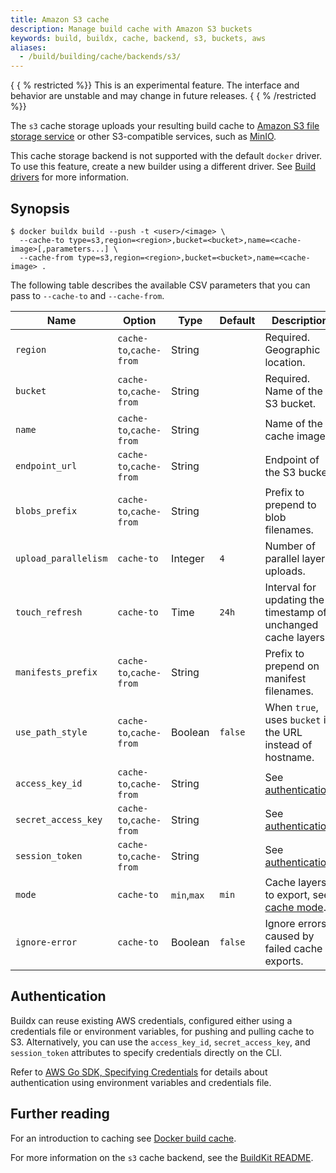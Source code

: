 ```yaml
---
title: Amazon S3 cache
description: Manage build cache with Amazon S3 buckets
keywords: build, buildx, cache, backend, s3, buckets, aws
aliases:
  - /build/building/cache/backends/s3/
---
```


{ { % restricted \%\}\}
This is an experimental feature. The interface and behavior are unstable and
may change in future releases.
{ { % /restricted \%\}\}

The `s3` cache storage uploads your resulting build cache to
[Amazon S3 file storage service](https://aws.amazon.com/s3/)
or other S3-compatible services, such as [MinIO](https://min.io/).

This cache storage backend is not supported with the default `docker` driver.
To use this feature, create a new builder using a different driver. See
[Build drivers](../../builders/drivers/index.md) for more information.

## Synopsis

```console
$ docker buildx build --push -t <user>/<image> \
  --cache-to type=s3,region=<region>,bucket=<bucket>,name=<cache-image>[,parameters...] \
  --cache-from type=s3,region=<region>,bucket=<bucket>,name=<cache-image> .
```

The following table describes the available CSV parameters that you can pass to
`--cache-to` and `--cache-from`.

| Name                 | Option                  | Type        | Default | Description                                                    |
| -------------------- | ----------------------- | ----------- | ------- | -------------------------------------------------------------- |
| `region`             | `cache-to`,`cache-from` | String      |         | Required. Geographic location.                                 |
| `bucket`             | `cache-to`,`cache-from` | String      |         | Required. Name of the S3 bucket.                               |
| `name`               | `cache-to`,`cache-from` | String      |         | Name of the cache image.                                       |
| `endpoint_url`       | `cache-to`,`cache-from` | String      |         | Endpoint of the S3 bucket.                                     |
| `blobs_prefix`       | `cache-to`,`cache-from` | String      |         | Prefix to prepend to blob filenames.                           |
| `upload_parallelism` | `cache-to`              | Integer     | `4`     | Number of parallel layer uploads.                              |
| `touch_refresh`      | `cache-to`              | Time        | `24h`   | Interval for updating the timestamp of unchanged cache layers. |
| `manifests_prefix`   | `cache-to`,`cache-from` | String      |         | Prefix to prepend on manifest filenames.                       |
| `use_path_style`     | `cache-to`,`cache-from` | Boolean     | `false` | When `true`, uses `bucket` in the URL instead of hostname.     |
| `access_key_id`      | `cache-to`,`cache-from` | String      |         | See [authentication][1].                                       |
| `secret_access_key`  | `cache-to`,`cache-from` | String      |         | See [authentication][1].                                       |
| `session_token`      | `cache-to`,`cache-from` | String      |         | See [authentication][1].                                       |
| `mode`               | `cache-to`              | `min`,`max` | `min`   | Cache layers to export, see [cache mode][2].                   |
| `ignore-error`       | `cache-to`              | Boolean     | `false` | Ignore errors caused by failed cache exports.                  |

[1]: #authentication
[2]: #cache-mode

## Authentication

Buildx can reuse existing AWS credentials, configured either using a
credentials file or environment variables, for pushing and pulling cache to S3.
Alternatively, you can use the `access_key_id`, `secret_access_key`, and
`session_token` attributes to specify credentials directly on the CLI.

Refer to [AWS Go SDK, Specifying Credentials][3] for details about
authentication using environment variables and credentials file.

[3]: https://docs.aws.amazon.com/sdk-for-go/v1/developer-guide/configuring-sdk.html#specifying-credentials

## Further reading

For an introduction to caching see [Docker build cache](../index.md).

For more information on the `s3` cache backend, see the
[BuildKit README](https://github.com/moby/buildkit#s3-cache-experimental).
